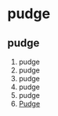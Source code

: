 # pudge
## pudge
1. pudge
2. pudge
3. pudge
4. pudge
5. pudge
6. [Pudge](https://dota2.fandom.com/ru/wiki/Pudge)
